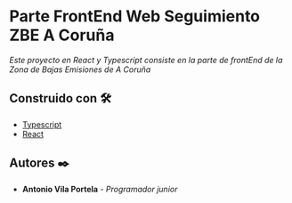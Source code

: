 # Parte FrontEnd Web Seguimiento ZBE A Coruña

_Este proyecto en React y Typescript consiste en la parte de frontEnd de la Zona de Bajas Emisiones de A Coruña_

## Construido con 🛠️

- [Typescript](https://www.typescriptlang.org/)
- [React](https://legacy.reactjs.org/)

## Autores ✒️


- **Antonio Vila Portela** - _Programador junior_
